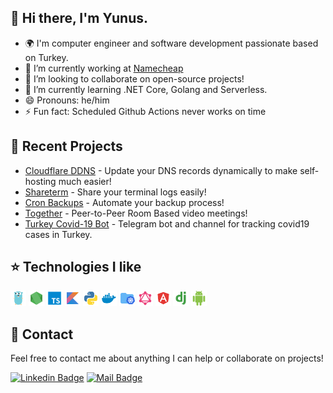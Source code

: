 
## 👋 Hi there, I'm Yunus.
- 🌍  I'm computer engineer and software development passionate based on Turkey.
- 🔭  I’m currently working at [Namecheap](https://www.namecheap.com)
- 👯  I’m looking to collaborate on open-source projects!
- 🌱  I’m currently learning .NET Core, Golang and Serverless.
- 😄  Pronouns: he/him
- ⚡   Fun fact: Scheduled Github Actions never works on time 

## 🚀 Recent Projects

- [Cloudflare DDNS](https://github.com/yunussandikci/cloudflare-ddns) - Update your DNS records dynamically to make self-hosting much easier!
- [Shareterm](https://github.com/yunussandikci/shareterm) - Share your terminal logs easily!
- [Cron Backups](https://github.com/yunussandikci/cron-backups) - Automate your backup process!
- [Together](https://github.com/yunussandikci/together) - Peer-to-Peer Room Based video meetings!  
- [Turkey Covid-19 Bot](https://github.com/yunussandikci/covid19-turkey-bot) - Telegram bot and channel for tracking covid19 cases in Turkey. 

## ⭐️ Technologies I like
<p align="left">
<img src="https://github.com/PKief/vscode-material-icon-theme/blob/main/icons/go_gopher.svg" alt="golang" width="25" height="25" />
<img src="https://github.com/PKief/vscode-material-icon-theme/blob/main/icons/nodejs_alt.svg" alt="nodejs" width="25" height="25" />
<img src="https://github.com/PKief/vscode-material-icon-theme/blob/main/icons/typescript.svg" alt="typescript" width="25" height="25" />
<img src="https://github.com/PKief/vscode-material-icon-theme/blob/main/icons/kotlin.svg" alt="kotlin" width="25" height="25" />
<img src="https://github.com/PKief/vscode-material-icon-theme/blob/main/icons/python.svg" alt="python" width="25" height="25" />
<img src="https://github.com/PKief/vscode-material-icon-theme/blob/main/icons/docker.svg" alt="docker" width="25" height="25" />
<img src="https://github.com/PKief/vscode-material-icon-theme/blob/main/icons/folder-kubernetes.svg" alt="kubernetes" width="25" height="25" />
<img src="https://github.com/PKief/vscode-material-icon-theme/blob/main/icons/graphql.svg" alt="graphql" width="25" height="25" />
<img src="https://github.com/PKief/vscode-material-icon-theme/blob/main/icons/angular.svg" alt="angular" width="25" height="25" />
<img src="https://github.com/PKief/vscode-material-icon-theme/blob/main/icons/django.svg" alt="django" width="25" height="25" />
<img src="https://github.com/PKief/vscode-material-icon-theme/blob/main/icons/android.svg" alt="android" width="25" height="25" />

## 📌 Contact
Feel free to contact me about anything I can help or collaborate on projects!<br>

[![Linkedin Badge](https://img.shields.io/badge/linkedin-%230077B5.svg?&style=for-the-badge&logo=linkedin&logoColor=white)](https://www.linkedin.com/in/yunussandikci)
[![Mail Badge](https://img.shields.io/badge/email-c14438?style=for-the-badge&logo=Gmail&logoColor=white&link=mailto:yunussandi@outlook.com)](mailto:yunussandikic@outlook.com)

